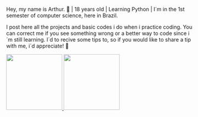 Hey, my name is Arthur. :wave:
| 18 years old
| Learning Python 
| I´m in the 1st semester of computer science, here in Brazil.

I post here all the projects and basic codes i do when i practice coding. You can correct me if you see something wrong or a better way to code since i´m still learning. I´d to recive some tips to, so if you would like to share a tip with me, i´d appreciate! 
:handshake:


<div>
<a href="https://github.com/arthcc">
<img height="150em" src="https://github-readme-stats.vercel.app/api/top-langs/?username=arthcc&layout=compact&langs_count=7&theme=dracula"/>
<img height="150em" src="https://github-readme-stats.vercel.app/api?username=arthcc&show_icons=true&theme=dracula&include_all_commits=true&count_private=true"/>
</div>
